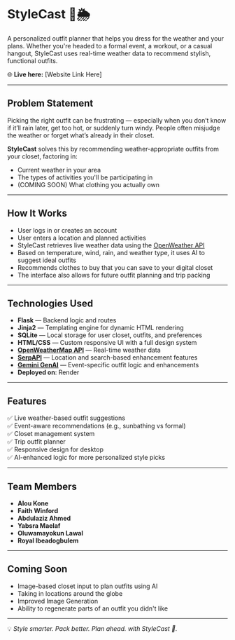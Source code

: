 # StyleCast 👗🌦️

A personalized outfit planner that helps you dress for the weather and your plans. Whether you're headed to a formal event, a workout, or a casual hangout, StyleCast uses real-time weather data to recommend stylish, functional outfits.

🌐 **Live here:** [Website Link Here]

---

## Problem Statement

Picking the right outfit can be frustrating — especially when you don’t know if it’ll rain later, get too hot, or suddenly turn windy. People often misjudge the weather or forget what’s already in their closet.

**StyleCast** solves this by recommending weather-appropriate outfits from your closet, factoring in:
- Current weather in your area
- The types of activities you'll be participating in
- (COMING SOON) What clothing you actually own

---

## How It Works

- User logs in or creates an account
- User enters a location and planned activities
- StyleCast retrieves live weather data using the [OpenWeather API](https://openweathermap.org/)
- Based on temperature, wind, rain, and weather type, it uses AI to suggest ideal outfits
- Recommends clothes to buy that you can save to your digital closet
- The interface also allows for future outfit planning and trip packing

---

## Technologies Used

- **Flask** — Backend logic and routes  
- **Jinja2** — Templating engine for dynamic HTML rendering  
- **SQLite** — Local storage for user closet, outfits, and preferences  
- **HTML/CSS** — Custom responsive UI with a full design system  
- **[OpenWeatherMap API](https://openweathermap.org/)** — Real-time weather data  
- **[SerpAPI](https://serpapi.com/)** — Location and search-based enhancement features  
- **[Gemini GenAI](https://aistudio.google.com/app/apikey)** — Event-specific outfit logic and enhancements  
- **Deployed on**: Render

---

## Features

✅ Live weather-based outfit suggestions  
✅ Event-aware recommendations (e.g., sunbathing vs formal)  
✅ Closet management system  
✅ Trip outfit planner  
✅ Responsive design for desktop  
✅ AI-enhanced logic for more personalized style picks  

---

## Team Members

- **Alou Kone**
- **Faith Winford**
- **Abdulaziz Ahmed**
- **Yabsra Maelaf**
- **Oluwamayokun Lawal**
- **Royal Ibeadogbulem**

---

## Coming Soon

- Image-based closet input to plan outfits using AI  
- Taking in locations around the globe
- Improved Image Generation
- Ability to regenerate parts of an outfit you didn't like

---

💡 *Style smarter. Pack better. Plan ahead. with StyleCast 💙.*
